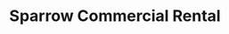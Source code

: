 ---
title: "Sparrow Commercial Rental"
url: /morris/sparrow-commercial-rental/
shop: storage rental
---